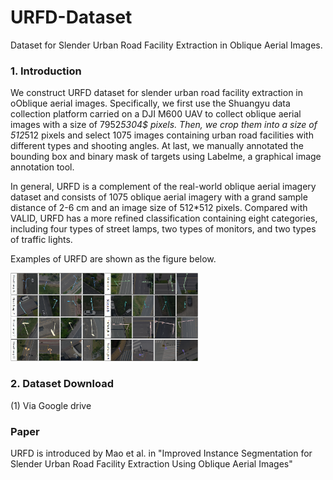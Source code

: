 # URFD-Dataset
Dataset for Slender Urban Road Facility Extraction in Oblique Aerial Images.


### 1. Introduction
We construct URFD dataset for slender urban road facility extraction in oOblique aerial images. Specifically, we first use the Shuangyu data collection platform carried on a DJI M600 UAV to collect oblique aerial images with a size of 7952*5304$ pixels. Then, we crop them into a size of 512*512 pixels and select 1075 images containing urban road facilities with different types and shooting angles. At last, we manually annotated the bounding box and binary mask of targets using Labelme, a graphical image annotation tool.


In general, URFD is a complement of the real-world oblique aerial imagery dataset and consists of 1075 oblique aerial imagery with a grand sample distance of 2-6 cm and an image size of 512*512 pixels. Compared with VALID, URFD has a more refined classification containing eight categories, including four types of street lamps, two types of monitors, and two types of traffic lights.

Examples of URFD are shown as the figure below.

<img src="https://github.com/zmaomia/URFD-Dataset/blob/main/URFD%20examples.png" width="300px">

### 2. Dataset Download
(1) Via Google drive

### Paper
URFD is introduced by Mao et al. in "Improved Instance Segmentation for Slender Urban Road Facility Extraction Using Oblique Aerial Images" 

